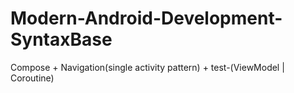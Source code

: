 # Modern-Android-Development-SyntaxBase
Compose + Navigation(single activity pattern) + test-(ViewModel | Coroutine)
